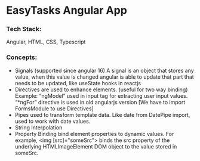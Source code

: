 # EasyTasks Angular App

### Tech Stack:

Angular, HTML, CSS, Typescript

### Concepts:

- Signals (supported since angular 16)
  A signal is an object that stores any value, when this value is changed angular is able to update that part that needs to be updated, like useState hooks in reactjs
- Directives are used to enhance elements. (useful for two way binding)
  Example: “ngModel” used in input tag for extracting user input values.
  “\*ngFor” directive is used in old angularjs version
  [We have to import FormsModule to use Directives]
- Pipes used to transform template data. Like date from DatePipe import, used to work with date values.
- String Interpolation
- Property Binding
  bind element properties to dynamic values.
  For example, <img [src]="someSrc"> binds the src property of the underlying HTMLImageElement DOM object to the value stored in someSrc.
